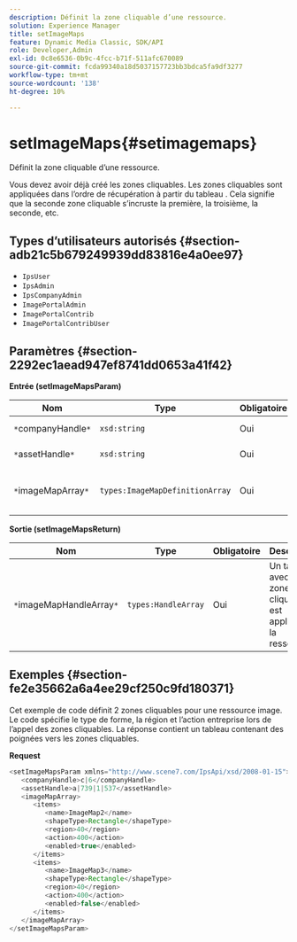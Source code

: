 ```yaml
---
description: Définit la zone cliquable d’une ressource.
solution: Experience Manager
title: setImageMaps
feature: Dynamic Media Classic, SDK/API
role: Developer,Admin
exl-id: 0c8e6536-0b9c-4fcc-b71f-511afc670089
source-git-commit: fcda99340a18d5037157723bb3bdca5fa9df3277
workflow-type: tm+mt
source-wordcount: '138'
ht-degree: 10%

---
```


# setImageMaps{#setimagemaps}

Définit la zone cliquable d’une ressource.

Vous devez avoir déjà créé les zones cliquables. Les zones cliquables sont appliquées dans l’ordre de récupération à partir du tableau . Cela signifie que la seconde zone cliquable s’incruste la première, la troisième, la seconde, etc.

## Types d’utilisateurs autorisés {#section-adb21c5b679249939dd83816e4a0ee97}

* `IpsUser`
* `IpsAdmin`
* `IpsCompanyAdmin`
* `ImagePortalAdmin`
* `ImagePortalContrib`
* `ImagePortalContribUser`

## Paramètres {#section-2292ec1aead947ef8741dd0653a41f42}

**Entrée (setImageMapsParam)**

| Nom | Type | Obligatoire | Description |
|---|---|---|---|
| `*`companyHandle`*` | `xsd:string` | Oui | Poignée de la société. |
| `*`assetHandle`*` | `xsd:string` | Oui | Poignée de ressource. |
| `*`imageMapArray`*` | `types:ImageMapDefinitionArray` | Oui | Tableau de zones cliquables prédéfinies. |

**Sortie (setImageMapsReturn)**

| Nom | Type | Obligatoire | Description |
|---|---|---|---|
| `*`imageMapHandleArray`*` | `types:HandleArray` | Oui | Un tableau avec des zones cliquables est appliqué à la ressource. |

## Exemples {#section-fe2e35662a6a4ee29cf250c9fd180371}

Cet exemple de code définit 2 zones cliquables pour une ressource image. Le code spécifie le type de forme, la région et l’action entreprise lors de l’appel des zones cliquables. La réponse contient un tableau contenant des poignées vers les zones cliquables.

**Request**

```java
<setImageMapsParam xmlns="http://www.scene7.com/IpsApi/xsd/2008-01-15">
   <companyHandle>c|6</companyHandle>
   <assetHandle>a|739|1|537</assetHandle>
   <imageMapArray>
      <items>
         <name>ImageMap2</name>
         <shapeType>Rectangle</shapeType>
         <region>40</region>
         <action>400</action>
         <enabled>true</enabled>
      </items>
      <items>
         <name>ImageMap3</name>
         <shapeType>Rectangle</shapeType>
         <region>40</region>
         <action>400</action>
         <enabled>false</enabled>
      </items>
   </imageMapArray>
</setImageMapsParam>
```

